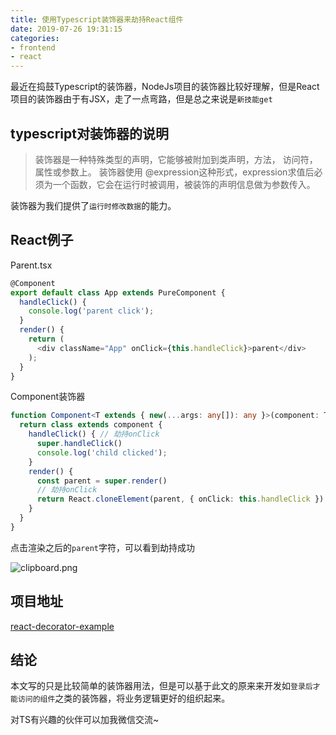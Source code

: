 ```yaml
---
title: 使用Typescript装饰器来劫持React组件
date: 2019-07-26 19:31:15
categories:
- frontend
- react
---
```

最近在捣鼓Typescript的装饰器，NodeJs项目的装饰器比较好理解，但是React项目的装饰器由于有JSX，走了一点弯路，但是总之来说是`新技能get`

## typescript对装饰器的说明

> 装饰器是一种特殊类型的声明，它能够被附加到类声明，方法， 访问符，属性或参数上。 装饰器使用 @expression这种形式，expression求值后必须为一个函数，它会在运行时被调用，被装饰的声明信息做为参数传入。

装饰器为我们提供了`运行时修改数据`的能力。

## React例子

Parent.tsx

```typescript
@Component
export default class App extends PureComponent {
  handleClick() {
    console.log('parent click');
  }
  render() {
    return (
      <div className="App" onClick={this.handleClick}>parent</div>
    );
  }
}
```

Component装饰器

```typescript
function Component<T extends { new(...args: any[]): any }>(component: T) { // 泛型限定
  return class extends component {
    handleClick() { // 劫持onClick
      super.handleClick()
      console.log('child clicked');
    }
    render() {
      const parent = super.render()
      // 劫持onClick
      return React.cloneElement(parent, { onClick: this.handleClick })
    }
  }
}
```
点击渲染之后的`parent`字符，可以看到劫持成功

![clipboard.png](https://user-gold-cdn.xitu.io/2019/7/26/16c2e0b64f0d48a7?imageView2/0/w/1280/h/960/format/webp/ignore-error/1)

## 项目地址
[react-decorator-example](https://github.com/xialeistudio/react-decorator-example)
## 结论

本文写的只是比较简单的装饰器用法，但是可以基于此文的原来来开发如`登录后才能访问的组件`之类的装饰器，将业务逻辑更好的组织起来。

对TS有兴趣的伙伴可以加我微信交流~

